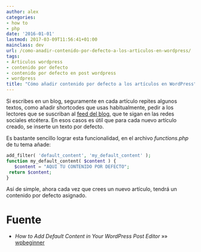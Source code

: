 ```yaml
---
author: alex
categories:
- how to
- php
date: '2016-01-01'
lastmod: 2017-03-09T11:56:41+01:00
mainclass: dev
url: /como-anadir-contenido-por-defecto-a-los-articulos-en-wordpress/
tags:
- Articulos wordpress
- contenido por defecto
- contenido por defecto en post wordpress
- wordpress
title: "Cómo añadir contenido por defecto a los artículos en WordPress"
---
```


<figure>
          <amp-img
            on="tap:lightbox1"
            role="button"
            tabindex="0"
            layout="responsive"
            src="/img/2012/05/Screenshot-05302012-111511-AM1.png"
            alt="Como añádir contenido por defecto en wordpress"
            title="Como añádir contenido por defecto en wordpress"
            sizes="(min-width: 123px) 123px, 100vw"
            width="123"
            height="116">
          </amp-img>
</figure>

Si escribes en un blog, seguramente en cada artículo repites algunos textos, como añadir shortcodes que usas habitualmente, pedir a los lectores que se suscriban al [feed del blog][2], que te sigan en las redes sociales etcétera. En esos casos es útil que para cada nuevo artículo creado, se inserte un texto por defecto.

Es bastante sencillo lograr esta funcionalidad, en el archivo *functions.php* de tu tema añade:

```php
add_filter( 'default_content', 'my_default_content' );
function my_default_content( $content ) {
   $content = "AQUI TU CONTENIDO POR DEFECTO";
 return $content;
}
```

Así de simple, ahora cada vez que crees un nuevo artículo, tendrá un contenido por defecto asignado.

# Fuente

- *How to Add Default Content in Your WordPress Post Editor* »» <a href="http://www.wpbeginner.com/wp-tutorials/how-to-add-default-content-in-your-wordpress-post-editor/" target="_blank">wpbeginner</a>

 [2]: https://elbauldelprogramador.com/rssfeed/
